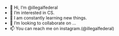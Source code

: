 - 👋 Hi, I’m @illegalfederal
- 👀 I’m interested in CS.
- 🌱 I am constantly learning new things.
- 💞️ I’m looking to collaborate on ...
- 📫 You can reach me on instagram.(@illegalfederal)

<!---
illegalfederal/illegalfederal is a ✨ special ✨ repository because its `README.md` (this file) appears on your GitHub profile.
You can click the Preview link to take a look at your changes.
--->
